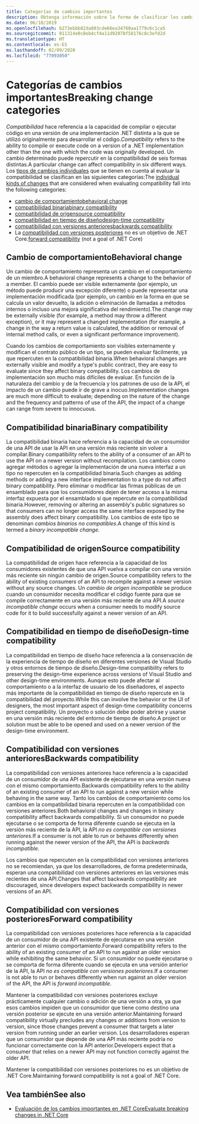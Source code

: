 ```yaml
---
title: Categorías de cambios importantes
description: Obtenga información sobre la forma de clasificar los cambios importantes en .NET Core.
ms.date: 06/10/2019
ms.openlocfilehash: b273ebbb82da803cde66ea34760aa1779c6c1ca5
ms.sourcegitcommit: 011314e0c8eb4cf4a11d92078f58176c8c3efd2d
ms.translationtype: HT
ms.contentlocale: es-ES
ms.lasthandoff: 02/09/2020
ms.locfileid: "77093050"
---
```

# <a name="breaking-change-categories"></a><span data-ttu-id="40137-103">Categorías de cambios importantes</span><span class="sxs-lookup"><span data-stu-id="40137-103">Breaking change categories</span></span>

<span data-ttu-id="40137-104">*Compatibilidad* hace referencia a la capacidad de compilar o ejecutar código en una versión de una implementación .NET distinta a la que se utilizó originalmente para desarrollar el código.</span><span class="sxs-lookup"><span data-stu-id="40137-104">*Compatibility* refers to the ability to compile or execute code on a version of a .NET implementation other than the one with which the code was originally developed.</span></span> <span data-ttu-id="40137-105">Un cambio determinado puede repercutir en la compatibilidad de seis formas distintas.</span><span class="sxs-lookup"><span data-stu-id="40137-105">A particular change can affect compatibility in six different ways.</span></span> <span data-ttu-id="40137-106">Los [tipos de cambios individuales](index.md) que se tienen en cuenta al evaluar la compatibilidad se clasifican en las siguientes categorías:</span><span class="sxs-lookup"><span data-stu-id="40137-106">The [individual kinds of changes](index.md) that are considered when evaluating compatibility fall into the following categories:</span></span>

- [<span data-ttu-id="40137-107">cambio de comportamiento</span><span class="sxs-lookup"><span data-stu-id="40137-107">behavioral change</span></span>](#behavioral-change)
- [<span data-ttu-id="40137-108">compatibilidad binaria</span><span class="sxs-lookup"><span data-stu-id="40137-108">binary compatibility</span></span>](#binary-compatibility)
- [<span data-ttu-id="40137-109">compatibilidad de origen</span><span class="sxs-lookup"><span data-stu-id="40137-109">source compatibility</span></span>](#source-compatibility)
- [<span data-ttu-id="40137-110">compatibilidad en tiempo de diseño</span><span class="sxs-lookup"><span data-stu-id="40137-110">design-time compatibility</span></span>](#design-time-compatibility)
- [<span data-ttu-id="40137-111">compatibilidad con versiones anteriores</span><span class="sxs-lookup"><span data-stu-id="40137-111">backwards compatibility</span></span>](#backwards-compatibility)
- <span data-ttu-id="40137-112">La [compatibilidad con versiones posteriores](#forward-compatibility) no es un objetivo de .NET Core.</span><span class="sxs-lookup"><span data-stu-id="40137-112">[forward compatibility](#forward-compatibility) (not a goal of .NET Core)</span></span>

## <a name="behavioral-change"></a><span data-ttu-id="40137-113">Cambio de comportamiento</span><span class="sxs-lookup"><span data-stu-id="40137-113">Behavioral change</span></span>

<span data-ttu-id="40137-114">Un cambio de comportamiento representa un cambio en el comportamiento de un miembro.</span><span class="sxs-lookup"><span data-stu-id="40137-114">A behavioral change represents a change to the behavior of a member.</span></span> <span data-ttu-id="40137-115">El cambio puede ser visible externamente (por ejemplo, un método puede producir una excepción diferente) o puede representar una implementación modificada (por ejemplo, un cambio en la forma en que se calcula un valor devuelto, la adición o eliminación de llamadas a métodos internos o incluso una mejora significativa del rendimiento).</span><span class="sxs-lookup"><span data-stu-id="40137-115">The change may be externally visible (for example, a method may throw a different exception), or it may represent a changed implementation (for example, a change in the way a return value is calculated, the addition or removal of internal method calls, or even a significant performance improvement).</span></span>

<span data-ttu-id="40137-116">Cuando los cambios de comportamiento son visibles externamente y modifican el contrato público de un tipo, se pueden evaluar fácilmente, ya que repercuten en la compatibilidad binaria.</span><span class="sxs-lookup"><span data-stu-id="40137-116">When behavioral changes are externally visible and modify a type's public contract, they are easy to evaluate since they affect binary compatibility.</span></span> <span data-ttu-id="40137-117">Los cambios de implementación son mucho más difíciles de evaluar. En función de la naturaleza del cambio y de la frecuencia y los patrones de uso de la API, el impacto de un cambio puede ir de grave a inocuo.</span><span class="sxs-lookup"><span data-stu-id="40137-117">Implementation changes are much more difficult to evaluate; depending on the nature of the change and the frequency and patterns of use of the API, the impact of a change can range from severe to innocuous.</span></span>

## <a name="binary-compatibility"></a><span data-ttu-id="40137-118">Compatibilidad binaria</span><span class="sxs-lookup"><span data-stu-id="40137-118">Binary compatibility</span></span>

<span data-ttu-id="40137-119">La compatibilidad binaria hace referencia a la capacidad de un consumidor de una API de usar la API en una versión más reciente sin volver a compilar.</span><span class="sxs-lookup"><span data-stu-id="40137-119">Binary compatibility refers to the ability of a consumer of an API to use the API on a newer version without recompilation.</span></span> <span data-ttu-id="40137-120">Los cambios como agregar métodos o agregar la implementación de una nueva interfaz a un tipo no repercuten en la compatibilidad binaria.</span><span class="sxs-lookup"><span data-stu-id="40137-120">Such changes as adding methods or adding a new interface implementation to a type do not affect binary compatibility.</span></span> <span data-ttu-id="40137-121">Pero eliminar o modificar las firmas públicas de un ensamblado para que los consumidores dejen de tener acceso a la misma interfaz expuesta por el ensamblado sí que repercute en la compatibilidad binaria.</span><span class="sxs-lookup"><span data-stu-id="40137-121">However, removing or altering an assembly's public signatures so that consumers can no longer access the same interface exposed by the assembly does affect binary compatibility.</span></span> <span data-ttu-id="40137-122">Los cambios de este tipo se denominan *cambios binarios no compatibles*.</span><span class="sxs-lookup"><span data-stu-id="40137-122">A change of this kind is termed a *binary incompatible change*.</span></span>

## <a name="source-compatibility"></a><span data-ttu-id="40137-123">Compatibilidad de origen</span><span class="sxs-lookup"><span data-stu-id="40137-123">Source compatibility</span></span>

<span data-ttu-id="40137-124">La compatibilidad de origen hace referencia a la capacidad de los consumidores existentes de que una API vuelva a compilar con una versión más reciente sin ningún cambio de origen.</span><span class="sxs-lookup"><span data-stu-id="40137-124">Source compatibility refers to the ability of existing consumers of an API to recompile against a newer version without any source changes.</span></span> <span data-ttu-id="40137-125">Un *cambio de origen incompatible* se produce cuando un consumidor necesita modificar el código fuente para que se compile correctamente en una versión más reciente de una API.</span><span class="sxs-lookup"><span data-stu-id="40137-125">A *source incompatible change* occurs when a consumer needs to modify source code for it to build successfully against a newer version of an API.</span></span>

## <a name="design-time-compatibility"></a><span data-ttu-id="40137-126">Compatibilidad en tiempo de diseño</span><span class="sxs-lookup"><span data-stu-id="40137-126">Design-time compatibility</span></span>

<span data-ttu-id="40137-127">La compatibilidad en tiempo de diseño hace referencia a la conservación de la experiencia de tiempo de diseño en diferentes versiones de Visual Studio y otros entornos de tiempo de diseño.</span><span class="sxs-lookup"><span data-stu-id="40137-127">Design-time compatibility refers to preserving the design-time experience across versions of Visual Studio and other design-time environments.</span></span> <span data-ttu-id="40137-128">Aunque esto puede afectar al comportamiento o a la interfaz de usuario de los diseñadores, el aspecto más importante de la compatibilidad en tiempo de diseño repercute en la compatibilidad del proyecto.</span><span class="sxs-lookup"><span data-stu-id="40137-128">While this can involve the behavior or the UI of designers, the most important aspect of design-time compatibility concerns project compatibility.</span></span> <span data-ttu-id="40137-129">Un proyecto o solución debe poder abrirse y usarse en una versión más reciente del entorno de tiempo de diseño.</span><span class="sxs-lookup"><span data-stu-id="40137-129">A project or solution must be able to be opened and used on a newer version of the design-time environment.</span></span>

## <a name="backwards-compatibility"></a><span data-ttu-id="40137-130">Compatibilidad con versiones anteriores</span><span class="sxs-lookup"><span data-stu-id="40137-130">Backwards compatibility</span></span>

<span data-ttu-id="40137-131">La compatibilidad con versiones anteriores hace referencia a la capacidad de un consumidor de una API existente de ejecutarse en una versión nueva con el mismo comportamiento.</span><span class="sxs-lookup"><span data-stu-id="40137-131">Backwards compatibility refers to the ability of an existing consumer of an API to run against a new version while behaving in the same way.</span></span> <span data-ttu-id="40137-132">Tanto los cambios de comportamiento como los cambios en la compatibilidad binaria repercuten en la compatibilidad con versiones anteriores.</span><span class="sxs-lookup"><span data-stu-id="40137-132">Both behavioral changes and changes in binary compatibility affect backwards compatibility.</span></span> <span data-ttu-id="40137-133">Si un consumidor no puede ejecutarse o se comporta de forma diferente cuando se ejecuta en la versión más reciente de la API, la API *no es compatible con versiones anteriores*.</span><span class="sxs-lookup"><span data-stu-id="40137-133">If a consumer is not able to run or behaves differently when running against the newer version of the API, the API is *backwards incompatible*.</span></span>

<span data-ttu-id="40137-134">Los cambios que repercuten en la compatibilidad con versiones anteriores no se recomiendan, ya que los desarrolladores, de forma predeterminada, esperan una compatibilidad con versiones anteriores en las versiones más recientes de una API.</span><span class="sxs-lookup"><span data-stu-id="40137-134">Changes that affect backwards compatibility are discouraged, since developers expect backwards compatibility in newer versions of an API.</span></span>

## <a name="forward-compatibility"></a><span data-ttu-id="40137-135">Compatibilidad con versiones posteriores</span><span class="sxs-lookup"><span data-stu-id="40137-135">Forward compatibility</span></span>

<span data-ttu-id="40137-136">La compatibilidad con versiones posteriores hace referencia a la capacidad de un consumidor de una API existente de ejecutarse en una versión anterior con el mismo comportamiento.</span><span class="sxs-lookup"><span data-stu-id="40137-136">Forward compatibility refers to the ability of an existing consumer of an API to run against an older version while exhibiting the same behavior.</span></span> <span data-ttu-id="40137-137">Si un consumidor no puede ejecutarse o se comporta de forma diferente cuando se ejecuta en una versión anterior de la API, la API *no es compatible con versiones posteriores*.</span><span class="sxs-lookup"><span data-stu-id="40137-137">If a consumer is not able to run or behaves differently when run against an older version of the API, the API is *forward incompatible*.</span></span>

<span data-ttu-id="40137-138">Mantener la compatibilidad con versiones posteriores excluye prácticamente cualquier cambio o adición de una versión a otra, ya que esos cambios impiden que un consumidor que tiene como destino una versión posterior se ejecute en una versión anterior.</span><span class="sxs-lookup"><span data-stu-id="40137-138">Maintaining forward compatibility virtually precludes any changes or additions from version to version, since those changes prevent a consumer that targets a later version from running under an earlier version.</span></span> <span data-ttu-id="40137-139">Los desarrolladores esperan que un consumidor que depende de una API más reciente podría no funcionar correctamente con la API anterior.</span><span class="sxs-lookup"><span data-stu-id="40137-139">Developers expect that a consumer that relies on a newer API may not function correctly against the older API.</span></span>

<span data-ttu-id="40137-140">Mantener la compatibilidad con versiones posteriores no es un objetivo de .NET Core.</span><span class="sxs-lookup"><span data-stu-id="40137-140">Maintaining forward compatibility is not a goal of .NET Core.</span></span>

## <a name="see-also"></a><span data-ttu-id="40137-141">Vea también</span><span class="sxs-lookup"><span data-stu-id="40137-141">See also</span></span>

- [<span data-ttu-id="40137-142">Evaluación de los cambios importantes en .NET Core</span><span class="sxs-lookup"><span data-stu-id="40137-142">Evaluate breaking changes in .NET Core</span></span>](index.md)
